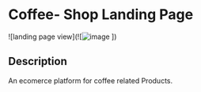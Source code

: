 # Coffee- Shop Landing Page 
![landing page view](![![image](https://github.com/user-attachments/assets/d48cdb5a-4c7d-410c-90ba-ac9ad31cf5d0)
])


## Description
An ecomerce platform for coffee related Products.



